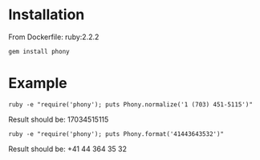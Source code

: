 # Installation

From Dockerfile: ruby:2.2.2

`gem install phony`

# Example

`ruby -e "require('phony'); puts Phony.normalize('1 (703) 451-5115')"`

Result should be: 17034515115

`ruby -e "require('phony'); puts Phony.format('41443643532')"`

Result should be: +41 44 364 35 32
